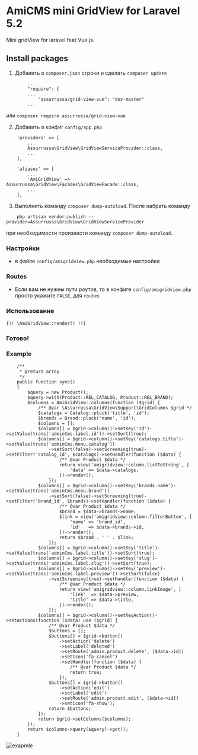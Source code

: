 # AmiCMS mini GridView for Laravel 5.2 #

Mini gridView for laravel feat Vue.js.

## Install packages ##
1) Добавить в `composer.json` строки и сделать `composer update`
```
        ...
        "require": {
        ...
            "assurrussa/grid-view-vue": "dev-master"
        ...
```
или `composer require assurrussa/grid-view-vue`

2) Добавить в конфиг `config/app.php`
```
    'providers' => [
        ...
        Assurrussa\GridView\GridViewServiceProvider::class,
        ...
    ],

    'aliases' => [
        ...
        'AmiGridView' => Assurrussa\GridView\Facades\GridViewFacade::class,
        ...
    ],
```
3) Выполнить команду `composer dump-autoload`. После набрать команду
```
    php artisan vendor:publish --provider=Assurrussa\GridView\GridViewServiceProvider
```
при необходимости произвести команду `composer dump-autoload`.

### Настройки ###
* в файле `config/amigridview.php` необходимые настройки

### Routes ###

* Если вам не нужны пути роутов, то в конфиге `config/amigridview.php` просто укажите `FALSE`, для `routes`

### Использование ###

```
{!! \AmiGridView::render() !!}
```

### Готово! ###

### Example ###

```
    /**
     * @return array
     */
    public function sync()
    {
        $query = new Product();
        $query->with(Product::REL_CATALOG, Product::REL_BRAND);
        $columns = AmiGridView::columns(function ($grid) {
            /** @var \Assurrussa\GridView\Support\GridColumns $grid */
            $catalogs = Catalog::pluck('title', 'id');
            $brands = Brand::pluck('name', 'id');
            $columns = [];
            $columns[] = $grid->column()->setKey('id')->setValue(trans('adminCms.label.id'))->setSort(true);
            $columns[] = $grid->column()->setKey('catalogs.title')->setValue(trans('adminCms.menu.catalog'))
                ->setSort(false)->setScreening(true)->setFilter('catalog_id', $catalogs)->setHandler(function ($data) {
                    /** @var Product $data */
                    return view('amigridview::column.listToString', [
                        'data' => $data->catalogs,
                    ])->render();
                });
            $columns[] = $grid->column()->setKey('brands.name')->setValue(trans('adminCms.menu.brand'))
                ->setSort(false)->setScreening(true)->setFilter('brand_id', $brands)->setHandler(function ($data) {
                    /** @var Product $data */
                    $brand = $data->brands->name;
                    $link = view('amigridview::column.filterButton', [
                        'name' => 'brand_id',
                        'id'   => $data->brands->id,
                    ])->render();
                    return $brand . ' ' . $link;
                });
            $columns[] = $grid->column()->setKey('title')->setValue(trans('adminCms.label.title'))->setSort(true);
            $columns[] = $grid->column()->setKey('slug')->setValue(trans('adminCms.label.slug'))->setSort(true);
            $columns[] = $grid->column()->setKey('preview')->setValue(trans('adminCms.label.preview'))->setSort(false)
                ->setScreening(true)->setHandler(function ($data) {
                    /** @var Product $data */
                    return view('amigridview::column.linkImage', [
                        'link'  => $data->preview,
                        'title' => $data->title,
                    ])->render();
                });
            $columns[] = $grid->column()->setKeyAction()->setActions(function ($data) use ($grid) {
                /** @var Product $data */
                $buttons = [];
                $buttons[] = $grid->button()
                    ->setAction('delete')
                    ->setLabel('deleted')
                    ->setRoute('admin.product.delete', [$data->id])
                    ->setIcon('fa-cancel')
                    ->setHandler(function ($data) {
                        /** @var Product $data */
                        return true;
                    });
                $buttons[] = $grid->button()
                    ->setAction('edit')
                    ->setLabel('edit')
                    ->setRoute('admin.product.edit', [$data->id])
                    ->setIcon('fa-show');
                return $buttons;
            });
            return $grid->setColumns($columns);
        });
        return $columns->query($query)->get();
    }
```
![exapmle](https://github.com/assurrussa/grid-view-vue/blob/master/example.png)
